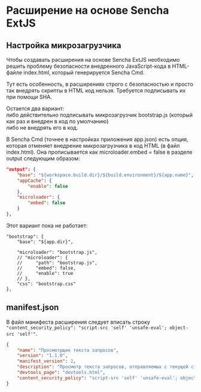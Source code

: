 # Расширение на основе Sencha ExtJS

Настройка микрозагрузчика
-------------------------

Чтобы создавать расширения на основе Sencha ExtJS необходимо решить проблему безопасности 
внедренного JavaScript-кода в HTML-файле index.html, который генерируется Sencha Cmd.

Тут есть особенность, в расширениях строго с безопасностью и просто так внедрять скрипты в HTML код нельзя. 
Требуется подписывать их при помощи SHA.

Остается два вариант:  
либо действительно подписывать микрозагрузчик bootstrap.js (который как раз и внедрен в код по умолчанию)  
либо не внедрять его в код.  

В Sencha Cmd (точнее в настройках приложения app.json) есть опция, 
которая отменяет внедрение микрозагрузчика в код HTML (в файл index.html). 
Она прописывается как microloader.embed = false в разделе output следующим образом:

```json
"output": {
    "base": "${workspace.build.dir}/${build.environment}/${app.name}",
    "appCache": {
        "enable": false
    },
    "microloader": {
        "embed": false
    }
},
```

Этот вариант пока не работает:

```json5
"bootstrap": {
    "base": "${app.dir}",
    
    "microloader": "bootstrap.js",
    // "microloader": {
    //     "path": "bootstrap.js",
    //     "embed": false,
    //     "enable": true
    // },
    "css": "bootstrap.css"
},
```

manifest.json
--------------

В файл манифеста расширения следует вписать строку
`"content_security_policy": "script-src 'self' 'unsafe-eval'; object-src 'self'"`.

```json
{
	"name": "Просмотрщик текста запросов",
	"version": "1.1.0",
	"manifest_version": 2,
	"description": "Просмотр текста запросов, отправляемых с текущей страницы.",
	"devtools_page": "devtools.html",
	"content_security_policy": "script-src 'self' 'unsafe-eval'; object-src 'self'"
}
```
